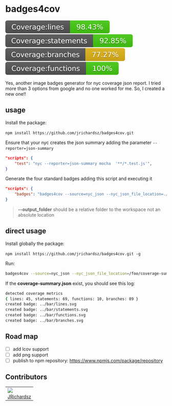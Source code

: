 # badges4cov

![](./.coverage/lines.svg) ![](./.coverage/statements.svg) ![](./.coverage/branches.svg) ![](./.coverage/functions.svg)

Yes, another image badges generator for nyc coverage json report. I tried more than 3 options from google and no one worked for me. So, I created a new one!!

## usage

Install the package:

`npm install https://github.com/jrichardsz/badges4cov.git`

Ensure that your nyc creates the json summary adding the parameter `--reporter=json-summary`

```json
"scripts": {
    "test": "nyc --reporter=json-summary mocha  '**/*.test.js'",
}
```

Generate the four standard badges adding this script and executing it

```json
"scripts": {
    "badges": "badges4cov --source=nyc_json --nyc_json_file_location=./coverage/coverage-summary.json --output_folder=.coverage"
}
```

> **--output_folder** should be a relative folder to the workspace not an absolute location

## direct usage

Install globally the package:

`npm install https://github.com/jrichardsz/badges4cov.git -g`

Run:

```sh
badges4cov --source=nyc_json --nyc_json_file_location=/foo/coverage-summary.json --output_folder=bar
```

If the **coverage-summary.json** exist, you should see this log:

```sh
detected coverage metrics
{ lines: 45, statements: 69, functions: 10, branches: 89 }
created badge: ../bar/lines.svg
created badge: ../bar/statements.svg
created badge: ../bar/functions.svg
created badge: ../bar/branches.svg
```

## Road map

- [ ] add lcov support
- [ ] add png support
- [ ] publish to npm repository: https://www.npmjs.com/package/repository

## Contributors

<table>
  <tbody>
    <td>
      <img src="https://avatars0.githubusercontent.com/u/3322836?s=460&v=4" width="100px;"/>
      <br />
      <label><a href="http://jrichardsz.github.io/">JRichardsz</a></label>
      <br />
    </td>    
  </tbody>
</table>
